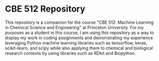 # CBE 512 Repository
This repository is a companion for the course "CBE 512: Machine Learning in Chemical Science and Engineering" at Princeton University. 
For my purposes as a student in this course, I am using this repository as a way to display my work in coding assignments and demonstrating
my experience leveraging Python machine learning libraries such as tensorflow, keras, scikit-learn, and scipy while also applying them 
to chemical and biological research contexts by using libraries such as RDkit and Biopython. 
